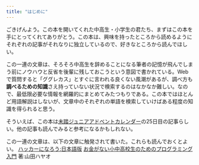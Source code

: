```yaml
---
title: "はじめに"
---
```


ごきげんよう。この本を開いてくれた中高生・小学生の君たち、まずはこの本を手にとってくれてありがとう。この本は、興味を持ったところから読めるようにそれぞれの記事がそれなりに独立しているので、好きなところから読んでほしい。

この一連の文章は、そろそろ中高生を辞めることになる筆者の記憶が飛んでしまう前にノウハウと反省を後輩に残しておこうという意図で書かれている。Webで質問すると「ググレカス」とすぐに言われる良くない風潮があるが、調べ方も**調べるための知識**さえ持っていない状況で検索するのはなかなか難しい。なので、最低限必要な情報を網羅的にまとめてみたつもりである。この本ではほとんど用語解説はしないが、文章中のそれぞれの単語を検索していけばある程度の知識を得られると思う。

そういえば、この本は[未踏ジュニアアドベントカレンダー](https://adventar.org/calendars/9101)の25日目の記事らしい。他の記事も読んでみると参考になるかもしれない。

この一連の文章は、以下の文章に触発されて書いた。これらも読んでおくとよい。
[ハッカーになろう:日本語版](https://cruel.org/freeware/hacker.html)
[お金がない小中高校生のためのプログラミング入門](https://zenn.dev/hayao/articles/075d981051f18a) 著:山田ハヤオ